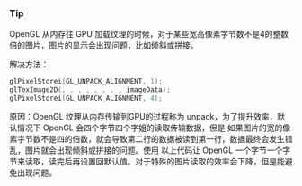 
### Tip
OpenGL 从内存往 GPU 加载纹理的时候，对于某些宽高像素字节数不是4的整数倍的图片，图片的显示会出现问题，比如倾斜或拼接。

解决方法：

```c
glPixelStorei(GL_UNPACK_ALIGNMENT, 1);
glTexImage2D(, , , , , , , , imageData);
glPixelStorei(GL_UNPACK_ALIGNMENT, 4);

```
    
原因：OpenGL 纹理从内存传输到GPU的过程称为 unpack，为了提升效率，默认情况下 OpenGL 会四个字节四个字姐的读取传输数据，但是
如果图片的宽的像素字节数不是四的倍数，就会导致第二行的数据被读到第一行，数据最终会发生错乱，图片就会出现倾斜或拼接的问题。使用
以上代码让 OpenGL 一个字节一个字节来读取，读完后再设置回默认值。对于特殊的图片读取的效率会下降，但是能避免出现问题。
